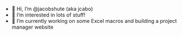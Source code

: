 - 👋 Hi, I’m @jacobshute (aka jcabo)
- 👀 I’m interested in lots of stuff!
- 🌱 I’m currently working on some Excel macros and building a project manager website


<!---
jacobshute/jacobshute is a ✨ special ✨ repository because its `README.md` (this file) appears on your GitHub profile.
You can click the Preview link to take a look at your changes.
--->
